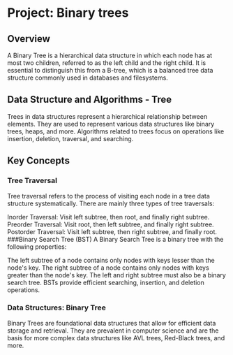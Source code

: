 #  Project: Binary trees
## Overview
A Binary Tree is a hierarchical data structure in which each node has at most two children, referred to as the left child and the right child. It is essential to distinguish this from a B-tree, which is a balanced tree data structure commonly used in databases and filesystems.
## Data Structure and Algorithms - Tree
Trees in data structures represent a hierarchical relationship between elements. They are used to represent various data structures like binary trees, heaps, and more. Algorithms related to trees focus on operations like insertion, deletion, traversal, and searching.
## Key Concepts
### Tree Traversal
Tree traversal refers to the process of visiting each node in a tree data structure systematically. There are mainly three types of tree traversals:

Inorder Traversal: Visit left subtree, then root, and finally right subtree.
Preorder Traversal: Visit root, then left subtree, and finally right subtree.
Postorder Traversal: Visit left subtree, then right subtree, and finally root.
###Binary Search Tree (BST)
A Binary Search Tree is a binary tree with the following properties:

The left subtree of a node contains only nodes with keys lesser than the node's key.
The right subtree of a node contains only nodes with keys greater than the node's key.
The left and right subtree must also be a binary search tree.
BSTs provide efficient searching, insertion, and deletion operations.
### Data Structures: Binary Tree
Binary Trees are foundational data structures that allow for efficient data storage and retrieval. They are prevalent in computer science and are the basis for more complex data structures like AVL trees, Red-Black trees, and more.
